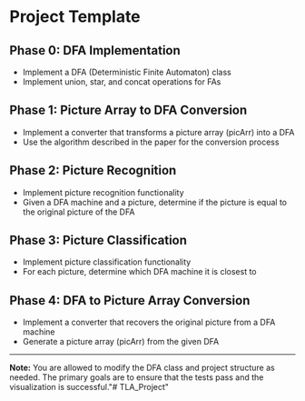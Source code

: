 # Project Template

## Phase 0: DFA Implementation

- Implement a DFA (Deterministic Finite Automaton) class
- Implement union, star, and concat operations for FAs

## Phase 1: Picture Array to DFA Conversion

- Implement a converter that transforms a picture array (picArr) into a DFA
- Use the algorithm described in the paper for the conversion process

## Phase 2: Picture Recognition

- Implement picture recognition functionality
- Given a DFA machine and a picture, determine if the picture is equal to the original picture of the DFA

## Phase 3: Picture Classification

- Implement picture classification functionality
- For each picture, determine which DFA machine it is closest to

## Phase 4: DFA to Picture Array Conversion

- Implement a converter that recovers the original picture from a DFA machine
- Generate a picture array (picArr) from the given DFA

---

**Note:** You are allowed to modify the DFA class and project structure as needed. The primary goals are to ensure that the tests pass and the visualization is successful."# TLA_Project" 
